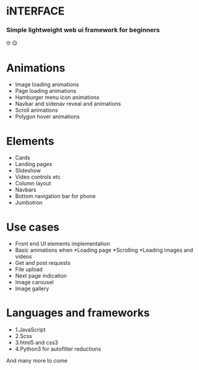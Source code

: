 # iNTERFACE
### Simple lightweight web ui framework for beginners
:nerd_face: :relieved:

# Animations
   * Image loading animations
   * Page loading animations
   * Hamburger menu icon animations
   * Navbar and sidenav reveal and animations
   * Scroll animations
   * Polygon hover animations

# Elements
   * Cards
   * Landing pages
   * Slideshow 
   * Video controls etc
   * Column layout
   * Navbars
   * Bottom navigation bar for phone
   * Jumbotron

# Use cases
   * Front end UI elements implementation
   * Basic animations when 
      *Loading page
      *Scrolling
      *Loading images and videos
   * Get and post requests
   * File upload
   * Next page indication
   * Image carousel
   * Image gallery

# Languages and frameworks
   * 1.JavaScript
   * 2.Scss
   * 3.html5 and css3
   * 4.Python3 for autofilter reductions

And many more to come
